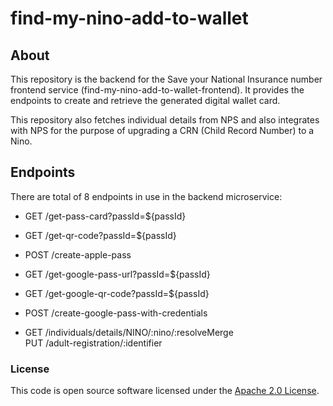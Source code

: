 
# find-my-nino-add-to-wallet

## About
This repository is the backend for the Save your National Insurance number frontend service (find-my-nino-add-to-wallet-frontend).
It provides the endpoints to create and retrieve the generated digital wallet card.

This repository also fetches individual details from NPS and also integrates with NPS for the purpose of upgrading a CRN (Child Record Number) to a Nino.

## Endpoints
There are total of 8 endpoints in use in the backend microservice:

- GET         /get-pass-card?passId=${passId}
- GET         /get-qr-code?passId=${passId}
- POST        /create-apple-pass
- GET         /get-google-pass-url?passId=${passId}
- GET         /get-google-qr-code?passId=${passId}
- POST        /create-google-pass-with-credentials

- GET         /individuals/details/NINO/:nino/:resolveMerge   
  PUT         /adult-registration/:identifier                 

### License

This code is open source software licensed under the [Apache 2.0 License]("http://www.apache.org/licenses/LICENSE-2.0.html").